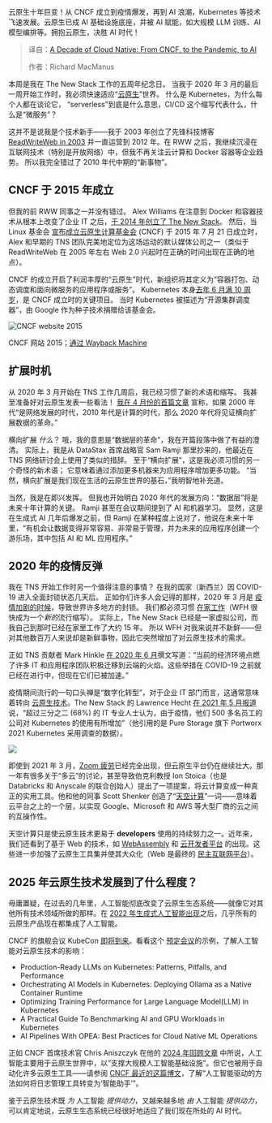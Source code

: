 <!--
title: 云原生十年：从CNCF到疫情，再到人工智能
cover: https://cdn.thenewstack.io/media/2025/03/e6a51855-winston-chen-zaktivjw2om-unsplashb.jpg
summary: 云原生十年巨变！从 CNCF 成立到疫情爆发，再到 AI 浪潮，Kubernetes 等技术飞速发展。云原生已成 AI 基础设施底座，并被 AI 赋能，如大规模 LLM 训练、AI 模型编排等。拥抱云原生，决胜 AI 时代！
-->

云原生十年巨变！从 CNCF 成立到疫情爆发，再到 AI 浪潮，Kubernetes 等技术飞速发展。云原生已成 AI 基础设施底座，并被 AI 赋能，如大规模 LLM 训练、AI 模型编排等。拥抱云原生，决胜 AI 时代！

> 译自：[A Decade of Cloud Native: From CNCF, to the Pandemic, to AI](https://thenewstack.io/a-decade-of-cloud-native-from-cncf-to-the-pandemic-to-ai/)
> 
> 作者：Richard MacManus

本周是我在 The New Stack 工作的五周年纪念日。 当我于 2020 年 3 月的最后一周开始工作时，我必须快速适应“[云原生](https://thenewstack.io/cloud-native/what-is-cloud-native-and-why-does-it-matter/)”世界。 什么是 Kubernetes，为什么每个人都在谈论它， “serverless”到底是什么意思，CI/CD 这个缩写代表什么，什么是“微服务”？

这并不是说我是个技术新手——我于 2003 年创立了先锋科技博客 [ReadWriteWeb in 2003](https://cybercultural.com/p/002-the-early-years-of-readwriteweb/) 并一直运营到 2012 年。在 RWW 之后，我继续沉浸在互联网技术（特别是开放网络）中，但我不再关注云计算和 Docker 容器等企业趋势。 所以我完全错过了 2010 年代中期的“新事物”。

## CNCF 于 2015 年成立

但我的前 RWW 同事之一并没有错过。 Alex Williams 在注意到 Docker 和容器技术从根本上改变了企业 IT 之后，[于 2014 年创立了 The New Stack](https://thenewstack.io/happy-birthday-the-new-stack-turns-10-and-judy-retires/)。 然后，当 Linux 基金会 [宣布成立云原生计算基金会](https://www.cncf.io/announcements/2015/06/21/new-cloud-native-computing-foundation-to-drive-alignment-among-container-technologies/) (CNCF) 于 2015 年 7 月 21 日成立时，Alex 和早期的 TNS 团队完美地定位为这场运动的默认媒体公司之一（类似于 ReadWriteWeb 在 2005 年左右 Web 2.0 兴起时在正确的时间出现在正确的地点）。

CNCF 的成立开启了利润丰厚的“云原生”时代，新组织将其定义为“容器打包、动态调度和面向微服务的应用程序或服务”。 Kubernetes 本身[去年 6 月满 10 周岁](https://thenewstack.io/at-kubernetes-10th-anniversary-in-mountain-view-history-remembered/)，是 CNCF 成立时的关键项目。 当时 Kubernetes 被描述为“开源集群调度器”，由 Google 作为种子技术捐赠给该基金会。

![CNCF website 2015](https://cdn.thenewstack.io/media/2025/03/b0ec6c9f-cncf-website-2015.jpg)

CNCF 网站 2015；[通过 Wayback Machine](https://web.archive.org/web/20150905202410/https://cncf.io/)

## 扩展时机

从 2020 年 3 月开始在 TNS 工作几周后，我已经习惯了新的术语和缩写。 我甚至准备好对云原生发表一些看法！ [我在 4 月份的首篇文章](https://thenewstack.io/the-2020s-will-be-about-scale-out-data/) 宣称，如果 2000 年代“是网络发展的时代，2010 年代是计算的时代，那么 2020 年代将见证横向扩展数据的革命。”

横向扩展 *什么*？ 哦，我的意思是“数据层的革命”，我在开篇段落中做了有益的澄清。 实际上，我是从 DataStax 首席战略官 Sam Ramji 那里抄来的，他最近在 TNS 网络研讨会上使用了类似的措辞。 至于“横向扩展”，这是我必须习惯的另一个奇怪的新术语； 它意味着通过添加更多机器来为应用程序增加更多功能。 “当然，横向扩展是我们现在生活的云原生世界的基石，”我明智地补充道。

当然，我是在即兴发挥。 但我也开始明白 2020 年代的发展方向：“数据层”将是未来十年计算的关键。 Ramji 甚至在会议期间提到了 AI 和机器学习。 显然，这是在生成式 AI 几年后爆发之前，但 Ramji 在某种程度上说对了，他说在未来十年里，“有机会让数据变得非常容易、非常易于管理，并为未来的应用程序创建一个游乐场，其中包括 AI 和 ML 应用程序。”

## 2020 年的疫情反弹

我在 TNS 开始工作时另一个值得注意的事情？ 在我的国家（新西兰）因 COVID-19 进入全面封锁状态几天后。 正如你们许多人会记得的那样，2020 年 3 月是 [疫情加剧的时候](https://thenewstack.io/positive-signs-of-a-better-world-to-come/)，导致世界许多地方的封锁。 我们都必须习惯 [在家工作](https://thenewstack.io/the-network-impact-of-the-global-covid-19-pandemic/)（WFH 很快成为一个*新的*流行缩写）。 实际上，The New Stack 已经是一家虚拟公司，而我自己到那时已经在家里工作了大约 15 年。 所以 WFH 对我来说并不新鲜——但对其他数百万人来说却是新鲜事物，因此它突然增加了对云原生技术的需求。

正如 TNS 贡献者 Mark Hinkle [在 2020 年 6 月](https://thenewstack.io/putting-hybrid-and-multi-into-cloud-native/)撰文写道：“当前的经济环境点燃了许多 IT 和应用程序团队积极迁移到云端的火焰。这些举措在 COVID-19 之前就已经在进行中，但现在它们已被加速。”

疫情期间流行的一句口头禅是“数字化转型”，对于企业 IT 部门而言，这通常意味着转向 [云原生技术](https://thenewstack.io/cloud-native/)。The New Stack 的 Lawrence Hecht [在 2021 年 5 月报道](https://thenewstack.io/did-kubernetes-get-a-covid-bounce/)说，“超过三分之二 (68%) 的 IT 专业人士认为，由于疫情，他们 500 多名员工的公司对 Kubernetes 的使用有所增加”（他引用的是 Pure Storage 旗下 Portworx 2021 Kubernetes 采用调查的数据）。

![](https://cdn.thenewstack.io/media/2021/05/494cacb5-pandemic-k8s.png)

即使到 2021 年 3 月，[Zoom 疲劳](https://thenewstack.io/this-cant-be-normal-the-tech-industry-after-a-year-of-burnout/)已经完全出现，但云原生平台仍在继续壮大。那一年有很多关于“多云”的讨论，甚至导致伯克利教授 Ion Stoica（也是 Databricks 和 Anyscale 的联合创始人）提出了一项提案，将云计算变成一种真正的实用工具。他和他的同事 Scott Shenker 创造了“[天空计算](https://thenewstack.io/sky-computing-the-next-era-after-cloud-computing/)”一词——意味着云平台之上的一个层，以实现 Google、Microsoft 和 AWS 等大型厂商的云之间的互操作性。

天空计算只是使云原生技术更易于 **developers** 使用的持续努力之一。近年来，我们还看到了基于 Web 的技术，如 [WebAssembly](https://thenewstack.io/webassembly/what-is-webassembly/) 和 [云开发者平台](https://thenewstack.io/why-cloud-ides-are-shifting-to-a-platform-as-a-service-model/) 的出现。这些进一步加强了云原生工具集并使其大众化（Web 是最终的 [民主互联网平台](https://thenewstack.io/why-developers-should-experiment-with-the-fediverse/)）。

## 2025 年云原生技术发展到了什么程度？

毋庸置疑，在过去的几年里，人工智能彻底改变了云原生生态系统——就像它对其他所有技术领域所做的那样。在 [2022 年生成式人工智能出现](https://thenewstack.io/top-5-internet-technologies-of-2022/)之后，几乎所有的云原生产品现在都集成了人工智能。

CNCF 的旗舰会议 KubeCon [即将到来](https://events.linuxfoundation.org/kubecon-cloudnativecon-europe/)。看看这个 [预定会议](https://events.linuxfoundation.org/kubecon-cloudnativecon-europe/program/schedule/)的示例，了解人工智能对云原生技术的影响：

- Production-Ready LLMs on Kubernetes: Patterns, Pitfalls, and Performance
- Orchestrating AI Models in Kubernetes: Deploying Ollama as a Native Container Runtime
- Optimizing Training Performance for Large Language Model(LLM) in Kubernetes
- A Practical Guide To Benchmarking AI and GPU Workloads in Kubernetes
- AI Pipelines With OPEA: Best Practices for Cloud Native ML Operations

正如 CNCF 首席技术官 Chris Aniszczyk 在他的 [2024 年回顾文章](https://www.cncf.io/blog/2025/01/29/2024-year-in-review-of-cncf-and-top-30-open-source-project-velocity/) 中所说，人工智能主要用于云原生世界中，以“支撑大规模人工智能基础设施”。但它也被用于自动化许多云原生工具——请参阅 [CNCF 最近的这篇博文](https://www.cncf.io/blog/2025/03/24/reimagining-log-management-tools-and-software-the-impact-of-ai-and-genai/)，了解“人工智能驱动的方法如何将日志管理工具转变为‘智能助手’”。

鉴于云原生技术既 *为* 人工智能 *提供动力*，又越来越多地 *由* 人工智能 *提供动力*，可以肯定地说，云原生生态系统已经很好地适应了我们现在所处的 AI 时代。